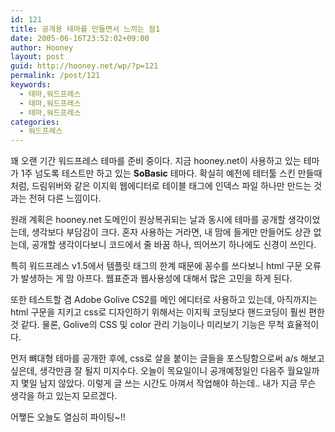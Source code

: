 ```yaml
---
id: 121
title: 공개용 테마를 만들면서 느끼는 점1
date: 2005-06-16T23:52:02+09:00
author: Hooney
layout: post
guid: http://hooney.net/wp/?p=121
permalink: /post/121
keywords:
  - 테마,워드프레스
  - 테마,워드프레스
  - 테마,워드프레스
categories:
  - 워드프레스
---
```

꽤 오랜 기간 워드프레스 테마를 준비 중이다. 지금 hooney.net이 사용하고 있는 테마가 1주 넘도록 테스트만 하고 있는 **SoBasic** 테마다. 확실히 예전에 테터툴 스킨 만들때처럼, 드림위버와 같은 이지윅 웹에디터로 테이블 태그에 인덱스 파일 하나만 만드는 것과는 전혀 다른 느낌이다.

원래 계획은 hooney.net 도메인이 원상복귀되는 날과 동시에 테마를 공개할 생각이었는데, 생각보다 부담감이 크다. 혼자 사용하는 거라면, 내 맘에 들게만 만들어도 상관 없는데, 공개할 생각이다보니 코드에서 줄 바꿈 하나, 띄어쓰기 하나에도 신경이 쓰인다. 

특히 워드프레스 v1.5에서 템플릿 태그의 한계 때문에 꽁수를 쓰다보니 html 구문 오류가 발생하는 게 맘 아프다. 웹표준과 웹사용성에 대해서 많은 고민을 하게 된다.

또한 테스트할 겸 Adobe Golive CS2를 메인 에디터로 사용하고 있는데, 아직까지는 html 구문을 지키고 css로 디자인하기 위해서는 이지웍 코딩보다 핸드코딩이 훨씬 편한 것 같다. 물론, Golive의 CSS 및 color 관리 기능이나 미리보기 기능은 무척 효율적이다.

먼저 뼈대형 테마를 공개한 후에, css로 살을 붙이는 글들을 포스팅함으로써 a/s 해보고 싶은데, 생각만큼 잘 될지 미지수다. 오늘이 목요일이니 공개예정일인 다음주 월요일까지 몇일 남지 않았다. 이렇게 글 쓰는 시간도 아껴서 작업해야 하는데.. 내가 지금 무슨 생각을 하고 있는지 모르겠다.

어쨓든 오늘도 열심히 파이팅~!!